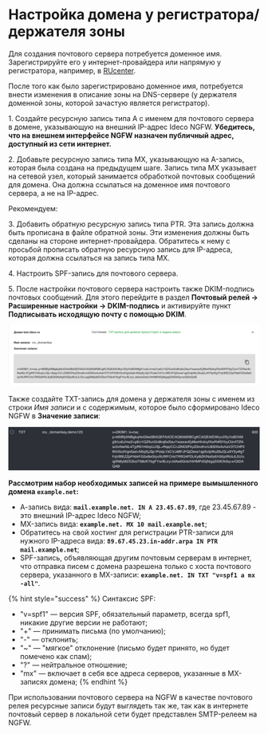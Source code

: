 # Настройка домена у регистратора/держателя зоны

Для создания почтового сервера потребуется доменное имя. Зарегистрируйте его у интернет-провайдера или напрямую у регистратора, например, в [RUcenter](https://www.nic.ru).

После того как было зарегистрировано доменное имя, потребуется внести изменения в описание зоны на DNS-сервере (у держателя доменной зоны, которой зачастую является регистратор).

1\. Создайте ресурсную запись типа А с именем для почтового сервера в домене, указывающую на внешний IP-адрес Ideco NGFW. **Убедитесь, что на внешнем интерфейсе NGFW назначен публичный адрес, доступный из сети интернет.**

2\. Добавьте ресурсную запись типа MX, указывающую на A-запись, которая была создана на предыдущем шаге. Запись типа MX указывает на сетевой узел, который занимается обработкой почтовых сообщений для домена. Она должна ссылаться на доменное имя почтового сервера, а не на IP-адрес.

Рекомендуем:

3\. Добавить обратную ресурсную запись типа PTR. Эта запись должна быть прописана в файле обратной зоны. Эти изменения должны быть сделаны на стороне интернет-провайдера. Обратитесь к нему с просьбой прописать обратную ресурсную запись для IP-адреса, которая должна ссылаться на запись типа MX.

4\. Настроить SPF-запись для почтового сервера.

5\. После настройки почтового сервера настроить также DKIM-подпись почтовых сообщений. Для этого перейдите в раздел **Почтовый релей -> Расширенные настройки -> DKIM-подпись** и активируйте пункт **Подписывать исходящую почту с помощью DKIM**.

![](/.gitbook/assets/mail-advanced-settings.png)

Также создайте TXT-запись для домена у держателя зоны с именем из строки _Имя записи_ и с содержимым, которое было сформировано Ideco NGFW в **Значение записи**:

![](/.gitbook/assets/domain-settings-at-zone-holder.png)

**Рассмотрим набор необходимых записей на примере вымышленного домена `example.net`:**

* А-запись вида: **`mail.example.net. IN A 23.45.67.89`**, где 23.45.67.89 - это внешний IP-адрес Ideco NGFW;
* MX-запись вида: **`example.net. MX 10 mail.example.net`**;
* Обратитесь на свой хостинг для регистрации PTR-записи для нужного IP-адреса вида: **`89.67.45.23.in-addr.arpa IN PTR mail.example.net`**;
* SPF-запись, объявляющая другим почтовым серверам в интернет, что отправка писем с домена разрешена только с хоста почтового сервера, указанного в MX-записи: **`example.net. IN TXT "v=spf1 a mx -all"`**.

{% hint style="success" %}
Синтаксис SPF:

* "v=spf1" — версия SPF, обязательный параметр, всегда spf1, никакие другие версии не работают;
* "+" — принимать письма (по умолчанию);
* "-" — отклонить;
* "\~" — "мягкое" отклонение (письмо будет принято, но будет помечено как спам);
* "?" — нейтральное отношение;
* "mx" — включает в себя все адреса серверов, указанные в MX-записях домена;
{% endhint %}

При использовании почтового сервера на NGFW в качестве почтового релея ресурсные записи будут выглядеть так же, так как в интернете почтовый сервер в локальной сети будет представлен SMTP-релеем на NGFW.
